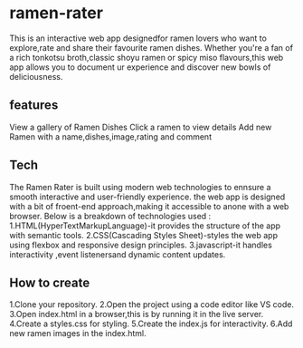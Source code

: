 # ramen-rater
This is an interactive web app designedfor ramen lovers who want to explore,rate and share their favourite ramen dishes.
Whether you're a fan of a rich tonkotsu broth,classic shoyu ramen or spicy miso flavours,this web app allows you to document 
ur experience and discover new bowls of deliciousness.
## features 
View a gallery of Ramen Dishes
Click a ramen to view details
Add new Ramen with a name,dishes,image,rating and comment

## Tech
The Ramen Rater is built using modern web technologies to ennsure a smooth interactive and user-friendly experience.
the web app is designed with a bit of froent-end approach,making it accessible to anone with a web browser.
Below is a breakdown of technologies used :
1.HTML(HyperTextMarkupLanguage)-it provides the structure of the app with semantic tools.
2.CSS(Cascading Styles Sheet)-styles the web app using flexbox and responsive design principles.
3.javascript-it handles interactivity ,event listenersand dynamic content updates. 

## How to create
1.Clone your repository.
2.Open the project using a code editor like VS code.
3.Open index.html in a browser,this is by running it in the live server.
4.Create a styles.css for styling.
5.Create the index.js for interactivity.
6.Add new ramen images in the index.html.
  

